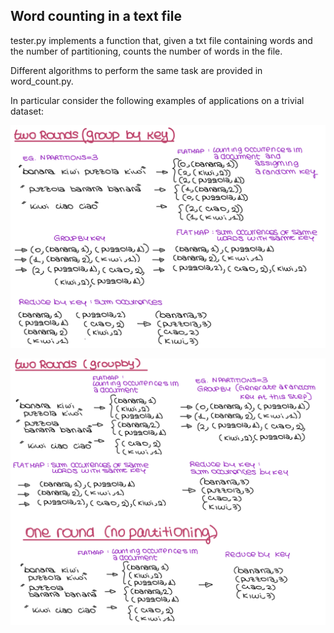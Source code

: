 ## Word counting in a text file
tester.py implements a function that, given a txt file containing words and the number of partitioning, counts the number of words in the file.

Different algorithms to perform the same task are provided in word_count.py.

In particular consider the following examples of applications on a trivial dataset:

<p align="left">
<img src="figs/ex1.png"  width="800"/> </p>


<p align="left">
<img src="figs/ex2.png"  width="800"/> </p>

